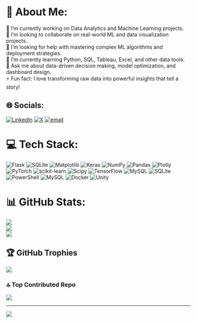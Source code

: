 # 💫 About Me:
🔭 I’m currently working on Data Analytics and Machine Learning projects.<br>👯 I’m looking to collaborate on real-world ML and data visualization projects.<br>🤝 I’m looking for help with mastering complex ML algorithms and deployment strategies.<br>🌱 I’m currently learning Python, SQL, Tableau, Excel, and other data tools.<br>💬 Ask me about data-driven decision making, model optimization, and dashboard design.<br>⚡ Fun fact: I love transforming raw data into powerful insights that tell a story!


## 🌐 Socials:
[![LinkedIn](https://img.shields.io/badge/LinkedIn-%230077B5.svg?logo=linkedin&logoColor=white)](https://linkedin.com/in/https://www.linkedin.com/in/jeevan-a-j-/) [![X](https://img.shields.io/badge/X-black.svg?logo=X&logoColor=white)](https://x.com/JeevanAJ13) [![email](https://img.shields.io/badge/Email-D14836?logo=gmail&logoColor=white)](mailto:jeevanaj2003@gmail.com) 

# 💻 Tech Stack:
![Flask](https://img.shields.io/badge/flask-%23000.svg?style=for-the-badge&logo=flask&logoColor=white) ![SQLite](https://img.shields.io/badge/sqlite-%2307405e.svg?style=for-the-badge&logo=sqlite&logoColor=white) ![Matplotlib](https://img.shields.io/badge/Matplotlib-%23ffffff.svg?style=for-the-badge&logo=Matplotlib&logoColor=black) ![Keras](https://img.shields.io/badge/Keras-%23D00000.svg?style=for-the-badge&logo=Keras&logoColor=white) ![NumPy](https://img.shields.io/badge/numpy-%23013243.svg?style=for-the-badge&logo=numpy&logoColor=white) ![Pandas](https://img.shields.io/badge/pandas-%23150458.svg?style=for-the-badge&logo=pandas&logoColor=white) ![Plotly](https://img.shields.io/badge/Plotly-%233F4F75.svg?style=for-the-badge&logo=plotly&logoColor=white) ![PyTorch](https://img.shields.io/badge/PyTorch-%23EE4C2C.svg?style=for-the-badge&logo=PyTorch&logoColor=white) ![scikit-learn](https://img.shields.io/badge/scikit--learn-%23F7931E.svg?style=for-the-badge&logo=scikit-learn&logoColor=white) ![Scipy](https://img.shields.io/badge/SciPy-%230C55A5.svg?style=for-the-badge&logo=scipy&logoColor=%white) ![TensorFlow](https://img.shields.io/badge/TensorFlow-%23FF6F00.svg?style=for-the-badge&logo=TensorFlow&logoColor=white) ![MySQL](https://img.shields.io/badge/mysql-4479A1.svg?style=for-the-badge&logo=mysql&logoColor=white) ![SQLite](https://img.shields.io/badge/sqlite-%2307405e.svg?style=for-the-badge&logo=sqlite&logoColor=white) ![PowerShell](https://img.shields.io/badge/PowerShell-%235391FE.svg?style=for-the-badge&logo=powershell&logoColor=white) ![MySQL](https://img.shields.io/badge/mysql-4479A1.svg?style=for-the-badge&logo=mysql&logoColor=white) ![Docker](https://img.shields.io/badge/docker-%230db7ed.svg?style=for-the-badge&logo=docker&logoColor=white) ![Unity](https://img.shields.io/badge/unity-%23000000.svg?style=for-the-badge&logo=unity&logoColor=white)
# 📊 GitHub Stats:
![](https://github-readme-stats.vercel.app/api?username=Jee-371&theme=dark&hide_border=false&include_all_commits=true&count_private=false)<br/>
![](https://nirzak-streak-stats.vercel.app/?user=Jee-371&theme=dark&hide_border=false)<br/>
![](https://github-readme-stats.vercel.app/api/top-langs/?username=Jee-371&theme=dark&hide_border=false&include_all_commits=true&count_private=false&layout=compact)

## 🏆 GitHub Trophies
![](https://github-profile-trophy.vercel.app/?username=Jee-371&theme=radical&no-frame=false&no-bg=false&margin-w=4)

### 🔝 Top Contributed Repo
![](https://github-contributor-stats.vercel.app/api?username=Jee-371&limit=5&theme=dark&combine_all_yearly_contributions=true)

---
[![](https://visitcount.itsvg.in/api?id=Jee-371&icon=0&color=13)](https://visitcount.itsvg.in)

<!-- Proudly created with GPRM ( https://gprm.itsvg.in ) -->
